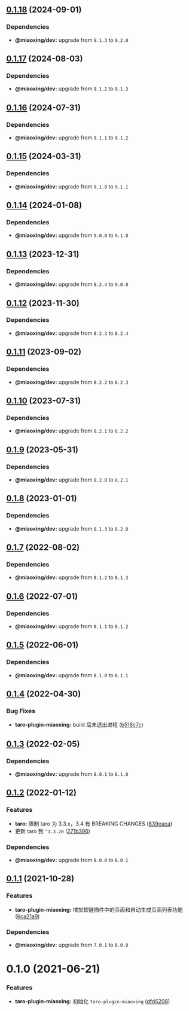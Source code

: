 ## [0.1.18](https://github.com/miaoxing/taro-plugin-miaoxing/compare/v0.1.17...v0.1.18) (2024-09-01)





### Dependencies

* **@miaoxing/dev:** upgrade from `9.1.3` to `9.2.0`

## [0.1.17](https://github.com/miaoxing/taro-plugin-miaoxing/compare/v0.1.16...v0.1.17) (2024-08-03)





### Dependencies

* **@miaoxing/dev:** upgrade from `9.1.2` to `9.1.3`

## [0.1.16](https://github.com/miaoxing/taro-plugin-miaoxing/compare/v0.1.15...v0.1.16) (2024-07-31)





### Dependencies

* **@miaoxing/dev:** upgrade from `9.1.1` to `9.1.2`

## [0.1.15](https://github.com/miaoxing/taro-plugin-miaoxing/compare/v0.1.14...v0.1.15) (2024-03-31)





### Dependencies

* **@miaoxing/dev:** upgrade from `9.1.0` to `9.1.1`

## [0.1.14](https://github.com/miaoxing/taro-plugin-miaoxing/compare/v0.1.13...v0.1.14) (2024-01-08)





### Dependencies

* **@miaoxing/dev:** upgrade from `9.0.0` to `9.1.0`

## [0.1.13](https://github.com/miaoxing/taro-plugin-miaoxing/compare/v0.1.12...v0.1.13) (2023-12-31)





### Dependencies

* **@miaoxing/dev:** upgrade from `8.2.4` to `9.0.0`

## [0.1.12](https://github.com/miaoxing/taro-plugin-miaoxing/compare/v0.1.11...v0.1.12) (2023-11-30)





### Dependencies

* **@miaoxing/dev:** upgrade from `8.2.3` to `8.2.4`

## [0.1.11](https://github.com/miaoxing/taro-plugin-miaoxing/compare/v0.1.10...v0.1.11) (2023-09-02)





### Dependencies

* **@miaoxing/dev:** upgrade from `8.2.2` to `8.2.3`

## [0.1.10](https://github.com/miaoxing/taro-plugin-miaoxing/compare/v0.1.9...v0.1.10) (2023-07-31)





### Dependencies

* **@miaoxing/dev:** upgrade from `8.2.1` to `8.2.2`

## [0.1.9](https://github.com/miaoxing/taro-plugin-miaoxing/compare/v0.1.8...v0.1.9) (2023-05-31)





### Dependencies

* **@miaoxing/dev:** upgrade from `8.2.0` to `8.2.1`

## [0.1.8](https://github.com/miaoxing/taro-plugin-miaoxing/compare/v0.1.7...v0.1.8) (2023-01-01)





### Dependencies

* **@miaoxing/dev:** upgrade from `8.1.3` to `8.2.0`

## [0.1.7](https://github.com/miaoxing/taro-plugin-miaoxing/compare/v0.1.6...v0.1.7) (2022-08-02)





### Dependencies

* **@miaoxing/dev:** upgrade from `8.1.2` to `8.1.3`

## [0.1.6](https://github.com/miaoxing/taro-plugin-miaoxing/compare/v0.1.5...v0.1.6) (2022-07-01)





### Dependencies

* **@miaoxing/dev:** upgrade from `8.1.1` to `8.1.2`

## [0.1.5](https://github.com/miaoxing/taro-plugin-miaoxing/compare/v0.1.4...v0.1.5) (2022-06-01)





### Dependencies

* **@miaoxing/dev:** upgrade from `8.1.0` to `8.1.1`

## [0.1.4](https://github.com/miaoxing/taro-plugin-miaoxing/compare/v0.1.3...v0.1.4) (2022-04-30)


### Bug Fixes

* **taro-plugin-miaoxing:** build 后未退出进程 ([b518c7c](https://github.com/miaoxing/taro-plugin-miaoxing/commit/b518c7cb74b25b08012e5c03ae100de23da40017))

## [0.1.3](https://github.com/miaoxing/taro-plugin-miaoxing/compare/v0.1.2...v0.1.3) (2022-02-05)





### Dependencies

* **@miaoxing/dev:** upgrade from `8.0.1` to `8.1.0`

## [0.1.2](https://github.com/miaoxing/taro-plugin-miaoxing/compare/v0.1.1...v0.1.2) (2022-01-12)


### Features

* **taro:** 限制 taro 为 3.3.x，3.4 有 BREAKING CHANGES ([839eaca](https://github.com/miaoxing/taro-plugin-miaoxing/commit/839eaca0eb4b818df94d98bd69f4daee81f30c74))
* 更新 taro 到 `^3.3.20` ([271b396](https://github.com/miaoxing/taro-plugin-miaoxing/commit/271b39678e235d34a26ed46275fcef904bfc2cc2))





### Dependencies

* **@miaoxing/dev:** upgrade from `8.0.0` to `8.0.1`

## [0.1.1](https://github.com/miaoxing/taro-plugin-miaoxing/compare/v0.1.0...v0.1.1) (2021-10-28)


### Features

* **taro-plugin-miaoxing:** 增加软链插件中的页面和自动生成页面列表功能 ([6ca21a9](https://github.com/miaoxing/taro-plugin-miaoxing/commit/6ca21a9f3cc743c6e8879ef7af915408330b96f3))





### Dependencies

* **@miaoxing/dev:** upgrade from `7.0.1` to `8.0.0`

# 0.1.0 (2021-06-21)


### Features

* **taro-plugin-miaoxing:** 初始化 `taro-plugin-miaoxing` ([dfd6208](https://github.com/miaoxing/taro-plugin-miaoxing/commit/dfd62086a88ca77d8565635850273434990d6bba))
